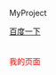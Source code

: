 MyProject 

<div style="color:red;">
	<a href="http://www.baidu.com" >百度一下</a>
	<br/>
	<br/>
	<br/>
	<div>我的页面</div>
</div>
